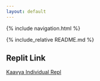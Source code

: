```yaml
---
layout: default
---
```

{% include navigation.html %}

{% include_relative README.md %}

## Replit Link
[Kaavya Individual Repl](https://replit.com/@KaavyaUppala/KaavyaIndividualTri3#Main.java)
